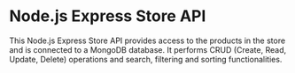 # Node.js Express Store API

This Node.js Express Store API provides access to the products in the store and is connected to a MongoDB database. It performs CRUD (Create, Read, Update, Delete) operations and search, filtering and sorting functionalities.
